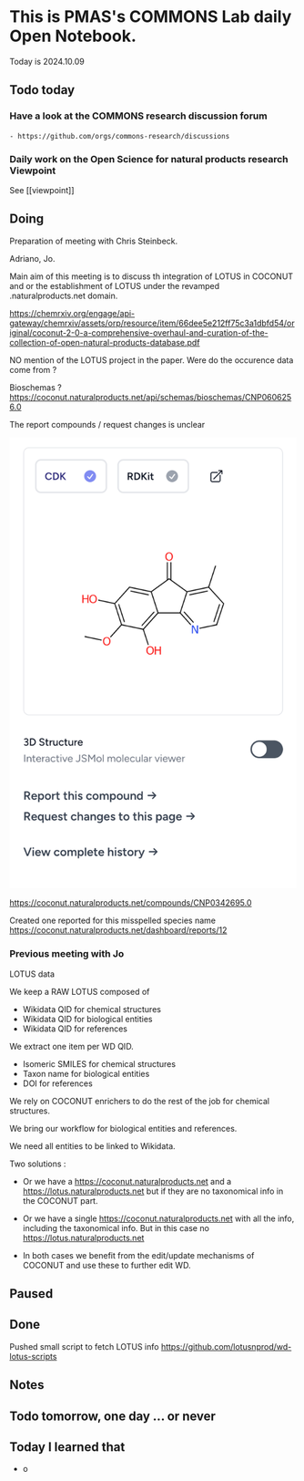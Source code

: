 
# This is PMAS's COMMONS Lab daily Open Notebook.

Today is 2024.10.09

## Todo today

### Have a look at the COMMONS research discussion forum
    - https://github.com/orgs/commons-research/discussions

### Daily work on the Open Science for natural products research Viewpoint

See [[viewpoint]]


###
###

## Doing

Preparation of meeting with Chris Steinbeck.

Adriano, Jo.

Main aim of this meeting is to discuss th integration of LOTUS in COCONUT and or the establishment of LOTUS under the revamped .naturalproducts.net domain.

https://chemrxiv.org/engage/api-gateway/chemrxiv/assets/orp/resource/item/66dee5e212ff75c3a1dbfd54/original/coconut-2-0-a-comprehensive-overhaul-and-curation-of-the-collection-of-open-natural-products-database.pdf

NO mention of the LOTUS project in the paper. Were do the occurence data come from ?

Bioschemas ?
https://coconut.naturalproducts.net/api/schemas/bioschemas/CNP0606256.0

The report compounds / request changes is unclear

![](/assets/images/2024-10-09-14-02-20.png)

https://coconut.naturalproducts.net/compounds/CNP0342695.0

Created one reported for this misspelled species name 
https://coconut.naturalproducts.net/dashboard/reports/12




### Previous meeting with Jo 

LOTUS data 

We keep a RAW LOTUS composed of 

- Wikidata QID for chemical structures
- Wikidata QID for biological entities
- Wikidata QID for references

We extract one item per WD QID.

- Isomeric SMILES for chemical structures
- Taxon name for biological entities
- DOI for references

We rely on COCONUT enrichers to do the rest of the job for chemical structures.

We bring our workflow for biological entities and references.

We need all entities to be linked to Wikidata.


Two solutions :

- Or we have a https://coconut.naturalproducts.net and a https://lotus.naturalproducts.net but if they are no taxonomical info in the COCONUT part.

- Or we have a single https://coconut.naturalproducts.net with all the info, including the taxonomical info. But in this case no https://lotus.naturalproducts.net

- In both cases we benefit from the edit/update mechanisms of COCONUT and use these to further edit WD.





## Paused

## Done

Pushed small script to fetch LOTUS info https://github.com/lotusnprod/wd-lotus-scripts


## Notes

## Todo tomorrow, one day ... or never 


###
###


## Today I learned that

- o